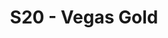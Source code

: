 ---
title: S20 - Vegas Gold
color: Vegas Gold
name: ''
season: 20
conference: Pitchers
photo: 
captain: Ken Green
quarterback: Ben Hunt
members: 
- Logan Dawson
- Kevin Hamilton
- Justin Mezetin
- Alex Payne
- Justin Parker
- Sam Poole
- Ethan Rudolph
- Andy Smith
- Kyle Suib
- Stephen Tackney
---